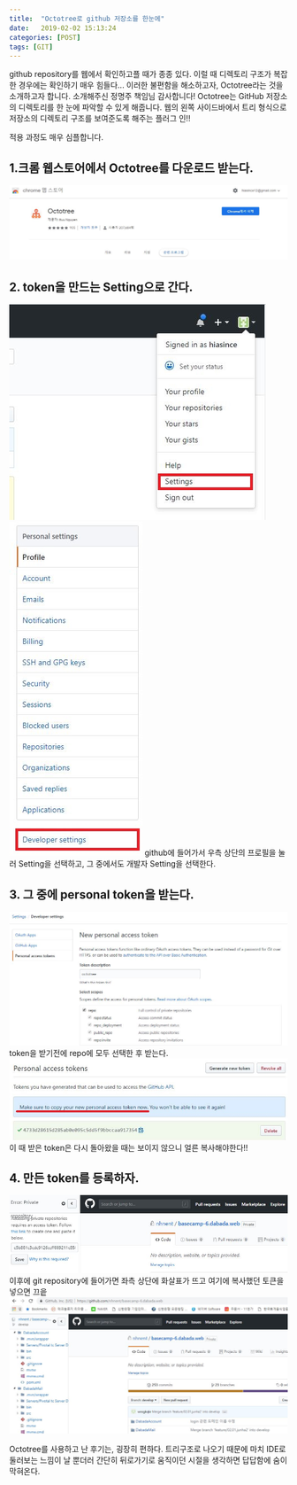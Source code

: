 ```yaml
---
title:  "Octotree로 github 저장소를 한눈에"
date:   2019-02-02 15:13:24
categories: [POST]
tags: [GIT]
---
```


github repository를 웹에서 확인하고플 때가 종종 있다. 이럴 때 디렉토리 구조가 복잡한 경우에는 확인하기 매우 힘들다...
이러한 불편함을 해소하고자, Octotree라는 것을 소개하고자 합니다. 소개해주신 정명주 책임님 감사합니다!
Octotree는 GitHub 저장소의 디렉토리를 한 눈에 파악할 수 있게 해줍니다. 
웹의 왼쪽 사이드바에서 트리 형식으로 저장소의 디렉토리 구조를 보여준도록 해주는 플러그 인!!

적용 과정도 매우 심플합니다.

## 1.크롬 웹스토어에서 Octotree를 다운로드 받는다.
![image](/images/post/octotree/octotree1.JPG)
## 2. token을 만드는 Setting으로 간다.
![image](/images/post/octotree/octotree2.JPG) ![image](/images/post/octotree/octotree3.JPG)
github에 들어가서 우측 상단의 프로필을 눌러 Setting을 선택하고, 그 중에서도 개발자 Setting을 선택한다.

## 3. 그 중에 personal token을 받는다.
![image](/images/post/octotree/octotree4.JPG)
token을 받기전에 repo에 모두 선택한 후 받는다.
![image](/images/post/octotree/octotree5.JPG)
이 때 받은 token은 다시 돌아왔을 때는 보이지 않으니 얼른 복사해야한다!!

## 4. 만든 token를 등록하자.
![image](/images/post/octotree/octotree6.JPG)
이후에 git repository에 들어가면 좌측 상단에 화살표가 뜨고 여기에 복사했던 토큰을 넣으면 끄읕
![image](/images/post/octotree/octotree7.JPG)

Octotree를 사용하고 난 후기는, 굉장히 편하다. 트리구조로 나오기 때문에 마치 IDE로 둘러보는 느낌이 날 뿐더러 간단히 뒤로가기로 움직이던 시절을 생각하면
답답함에 숨이 막혀온다.
